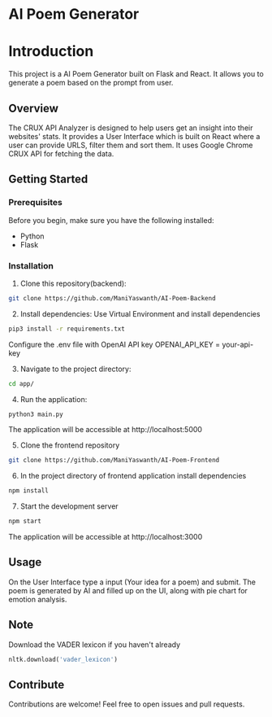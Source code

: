 # AI Poem Generator

# Introduction 
This project is a AI Poem Generator built on Flask and React. It allows you to generate a poem based on the prompt from user.

## Overview
The CRUX API Analyzer is designed to help users get an insight into their websites' stats. It provides a User Interface which is built on React where a user can provide URLS, filter them and sort them. It uses Google Chrome CRUX API for fetching the data.



## Getting Started

### Prerequisites

Before you begin, make sure you have the following installed:

- Python
- Flask

### Installation

1. Clone this repository(backend):

```bash
git clone https://github.com/ManiYaswanth/AI-Poem-Backend
```

2. Install dependencies:
Use Virtual Environment and install dependencies

```bash
pip3 install -r requirements.txt
```
Configure the .env file with OpenAI API key
OPENAI_API_KEY = your-api-key

3. Navigate to the project directory:

```bash
cd app/
```

4. Run the application:

```bash
python3 main.py
```
The application will be accessible at http://localhost:5000

5. Clone the frontend repository
```bash
git clone https://github.com/ManiYaswanth/AI-Poem-Frontend
```

6. In the project directory of frontend application install dependencies
```bash
npm install
```
7. Start the development server
```bash
npm start
```
The application will be accessible at http://localhost:3000

## Usage
On the User Interface type a input (Your idea for a poem) and submit. The poem is generated by AI
and filled up on the UI, along with pie chart for emotion analysis.

## Note
Download the VADER lexicon if you haven't already
```python
nltk.download('vader_lexicon') 
```

## Contribute
Contributions are welcome! Feel free to open issues and pull requests.